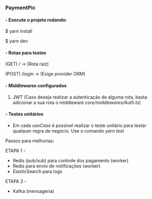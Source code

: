 ### PaymentPic 

#### - Execute o projeto rodando:

<p>$ yarn install</p>
<p>$ yarn dev</p>

#### - Rotas para testes

<p>(GET) / -> (Rota raiz)</p>
<p>(POST) /login -> (Exige provider ORM)</p>

#### - Middlewares configurados

1. JWT (Caso deseja realizar a autenticação de alguma rota, basta adicionar a sua rota o middleware *core/middlewares/Auth.ts*)

#### - Testes unitários

- Em cada *useCase* é possível realizar o teste unitário para testar qualquer regra de negócio.
Use o comando *yarn test*


Passos para melhorias:

ETAPA 1 - 

- Redis (pub/sub) para controle dos pagamento (worker)
- Redis para envio de notificações (worker)
- ElasticSearch para logs


ETAPA 2 -

- Kafka (mensageria)
